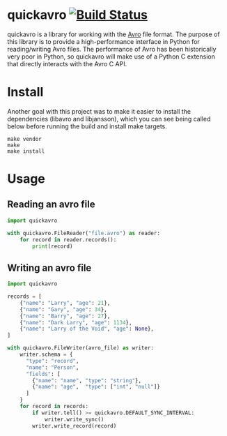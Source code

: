 # quickavro [![Build Status](https://drone.io/github.com/ChrisRx/quickavro/status.png)](https://drone.io/github.com/ChrisRx/quickavro/latest)

quickavro is a library for working with the [Avro](https://avro.apache.org) file format. The purpose of this library is to provide a high-performance interface in Python for reading/writing Avro files.  The performance of Avro has been historically very poor in Python, so quickavro will make use of a Python C extension that directly interacts with the Avro C API.

# Install

Another goal with this project was to make it easier to install the dependencies (libavro and libjansson), which you can see being called below before running the build and install make targets.

```Shell
make vendor
make
make install
```

# Usage

## Reading an avro file

```Python
import quickavro

with quickavro.FileReader("file.avro") as reader:
    for record in reader.records():
        print(record)
```

## Writing an avro file

```Python
import quickavro

records = [
    {"name": "Larry", "age": 21},
    {"name": "Gary", "age": 34},
    {"name": "Barry", "age": 27},
    {"name": "Dark Larry", "age": 1134},
    {"name": "Larry of the Void", "age": None},
]

with quickavro.FileWriter(avro_file) as writer:
    writer.schema = {
      "type": "record",
      "name": "Person",
      "fields": [
        {"name": "name", "type": "string"},
        {"name": "age",  "type": ["int", "null"]}
      ]
    }
    for record in records:
        if writer.tell() >= quickavro.DEFAULT_SYNC_INTERVAL:
            writer.write_sync()
        writer.write_record(record)
```
